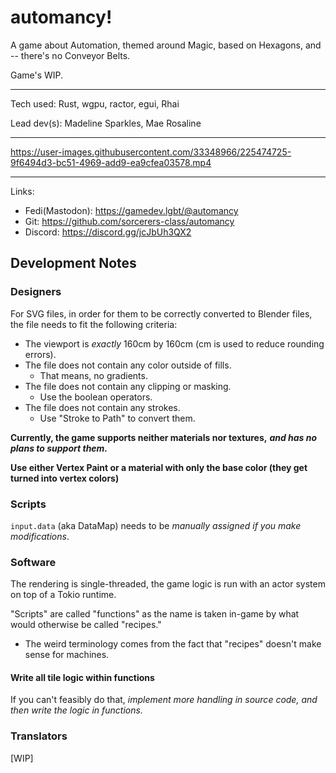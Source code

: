 # automancy!

A game about Automation, themed around Magic, based on Hexagons, and -- there's no Conveyor Belts.

Game's WIP.

---

Tech used: Rust, wgpu, ractor, egui, Rhai

Lead dev(s): Madeline Sparkles, Mae Rosaline

---

https://user-images.githubusercontent.com/33348966/225474725-9f6494d3-bc51-4969-add9-ea9cfea03578.mp4

---

Links:

- Fedi(Mastodon): https://gamedev.lgbt/@automancy
- Git: https://github.com/sorcerers-class/automancy
- Discord: https://discord.gg/jcJbUh3QX2

## Development Notes

### Designers

For SVG files, in order for them to be correctly converted to Blender files, the file needs to fit the following
criteria:

- The viewport is *exactly* 160cm by 160cm (cm is used to reduce rounding errors).
- The file does not contain any color outside of fills.
    - That means, no gradients.
- The file does not contain any clipping or masking.
    - Use the boolean operators.
- The file does not contain any strokes.
    - Use "Stroke to Path" to convert them.

**Currently, the game supports neither materials nor textures,** ***and has no plans to support them.***

**Use either Vertex Paint or a material with only the base color (they get turned into vertex colors)**

### Scripts

`input.data` (aka DataMap) needs to be *manually assigned if you make modifications*.

### Software

The rendering is single-threaded, the game logic is run with an actor system on top of a Tokio runtime.

"Scripts" are called "functions" as the name is taken in-game by what would otherwise be called "recipes."

- The weird terminology comes from the fact that "recipes" doesn't make sense for machines.

#### Write all tile logic within functions

If you can't feasibly do that, *implement more handling in source code, and then write the logic in functions.*

### Translators

[WIP]
